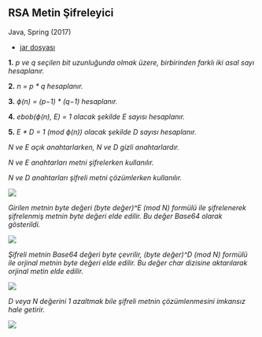 ## RSA Metin Şifreleyici

Java, Spring (2017)

* [jar dosyası](http://bit.ly/2oMzZ9P)

**1.** _p ve q seçilen bit uzunluğunda olmak üzere, birbirinden farklı iki asal sayı hesaplanır._

**2.** _n = p \* q hesaplanır._

**3.** _ϕ(n) = (p−1) \* (q−1) hesaplanır._

**4.** _ebob(ϕ(n), E) = 1 olacak şekilde E sayısı hesaplanır._

**5.** _E \* D = 1 (mod ϕ(n)) olacak şekilde D sayısı hesaplanır._

_N ve E açık anahtarlarken, N ve D gizli anahtarlardır._

_N ve E anahtarları metni şifrelerken kullanılır._

_N ve D anahtarları şifreli metni çözümlerken kullanılır._

![](https://1.bp.blogspot.com/-nZYxp-mbqZ8/WprlKq7gsnI/AAAAAAAAAHo/Z8Q2cwZDbksZa4E_Z1Ln7bBOqtGAghQ2wCLcBGAs/s640/1.png)

_Girilen metnin byte değeri (byte değer)^E (mod N) formülü ile şifrelenerek şifrelenmiş metnin byte değeri elde edilir. Bu değer Base64 olarak gösterildi._

![](https://4.bp.blogspot.com/-BP_2hJAY_m8/WprlKkAHTnI/AAAAAAAAAHk/dsf1mi0yIXAOl3PYP4CVNtgdac9mcRQuACLcBGAs/s640/2.png)

_Şifreli metnin Base64 değeri byte çevrilir, (byte değer)^D (mod N) formülü ile orjinal metnin byte değeri elde edilir. Bu değer char dizisine aktarılarak orjinal metin elde edilir._

![](https://3.bp.blogspot.com/-tA6jKUMBbOw/WprlKSVPqcI/AAAAAAAAAHg/TY4eJUtzkmE3sV5POW2hbtKeVh3BqD4BACLcBGAs/s640/3.png)

_D veya N değerini 1 azaltmak bile şifreli metnin çözümlenmesini imkansız hale getirir._

![](https://4.bp.blogspot.com/-I5Syqw0SHFs/WprlLHT3pwI/AAAAAAAAAHs/TDAhNTucgnEjRTDVSnovBxqak2XYuHD5ACLcBGAs/s640/4.png)
